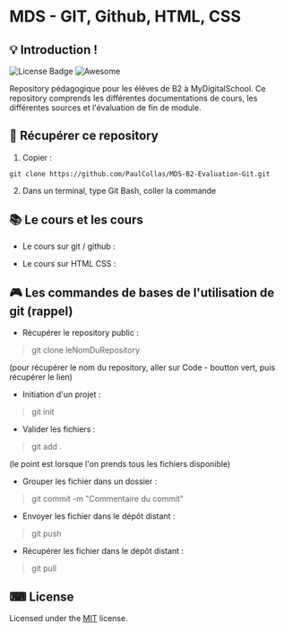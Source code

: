
# MDS - GIT, Github, HTML, CSS


## 💡 Introduction !

![License Badge](https://img.shields.io/badge/license-MIT-green) 
![Awesome](https://cdn.rawgit.com/sindresorhus/awesome/d7305f38d29fed78fa85652e3a63e154dd8e8829/media/badge.svg)


Repository pédagogique pour les éléves de B2 à MyDigitalSchool.
Ce repository comprends les différentes documentations de cours, les différentes sources et l'évaluation de fin de module.
## 🎈 Récupérer ce repository

1. Copier :

`git clone https://github.com/PaulCollas/MDS-B2-Evaluation-Git.git` 

2. Dans un terminal, type Git Bash, coller la commande

## 📚 Le cours et les cours 

- Le cours sur git / github :


- Le cours sur HTML CSS : 


## 🎮 Les commandes de bases de l'utilisation de git (rappel)

- Récupérer le repository public :

> git clone leNomDuRepository

(pour récupérer le nom du repository, aller sur Code - boutton vert, puis récupérer le lien)

- Initiation d'un projet :

> git init

- Valider les fichiers :

> git add . 

(le point est lorsque l'on prends tous les fichiers disponible)

- Grouper les fichier dans un dossier :

> git commit -m "Commentaire du commit"

- Envoyer les fichier dans le dépôt distant :

> git push

- Récupérer les fichier dans le dépôt distant :

> git pull


## ⌨ License
  
Licensed under the [MIT](LICENSE) license.









